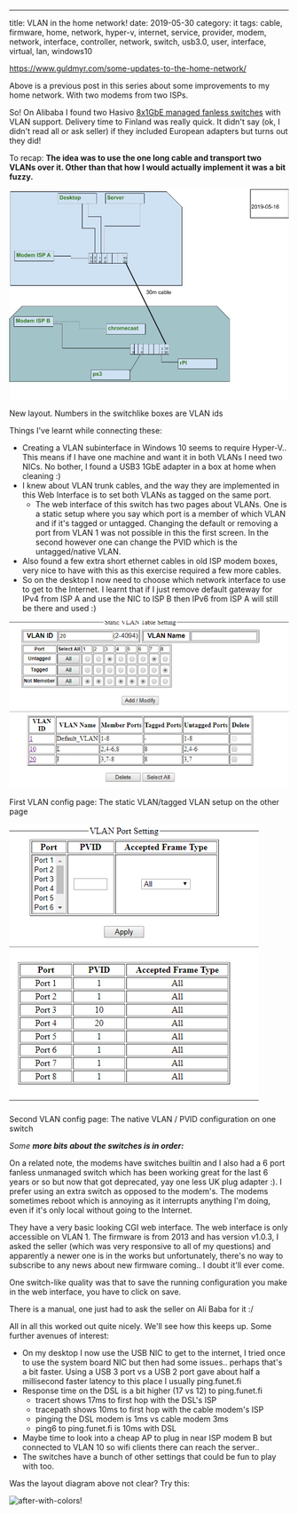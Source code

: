 ---
title: VLAN in the home network!
date: 2019-05-30
category: it
tags: cable, firmware, home, network, hyper-v, internet, service, provider, modem, network, interface, controller, network, switch, usb3.0, user, interface, virtual, lan, windows10

https://www.guldmyr.com/some-updates-to-the-home-network/

Above is a previous post in this series about some improvements to my home network. With two modems from two ISPs.

So! On Alibaba I found two Hasivo [8x1GbE managed fanless switches](https://www.aliexpress.com/item/8-Port-Gigabit-Managed-Switch-Managed-Ethernet-Switch-with-8-port-10-100-1000M-VLAN/1000007360495.html) with VLAN support. Delivery time to Finland was really quick. It didn't say (ok, I didn't read all or ask seller) if they included European adapters but turns out they did!

To recap: **The idea was to use the one long cable and transport two VLANs over it. Other than that how I would actually implement it was a bit fuzzy.**

![plan](images/home-net-current-20190516-2.jpg)

New layout. Numbers in the switchlike boxes are VLAN ids

Things I've learnt while connecting these:

- Creating a VLAN subinterface in Windows 10 seems to require Hyper-V.. This means if I have one machine and want it in both VLANs I need two NICs. No bother, I found a USB3 1GbE adapter in a box at home when cleaning :)
- I knew about VLAN trunk cables, and the way they are implemented in this Web Interface is to set both VLANs as tagged on the same port.
    - The web interface of this switch has two pages about VLANs. One is a static setup where you say which port is a member of which VLAN and if it's tagged or untagged. Changing the default or removing a port from VLAN 1 was not possible in this the first screen. In the second however one can change the PVID which is the untagged/native VLAN.
- Also found a few extra short ethernet cables in old ISP modem boxes, very nice to have with this as this exercise required a few more cables.
- So on the desktop I now need to choose which network interface to use to get to the Internet. I learnt that if I just remove default gateway for IPv4 from ISP A and use the NIC to ISP B then IPv6 from ISP A will still be there and used :)

![config-in-sw-web-ui-1](images/static_vlan_setup.png)

First VLAN config page: The static VLAN/tagged VLAN setup on the other page

![config-in-sw-web-ui-2](images/modemb_untagged.png)

Second VLAN config page: The native VLAN / PVID configuration on one switch

_Some **more bits about the switches is in order:**_

On a related note, the modems have switches builtin and I also had a 6 port fanless unmanaged switch which has been working great for the last 6 years or so but now that got deprecated, yay one less UK plug adapter :). I prefer using an extra switch as opposed to the modem's. The modems sometimes reboot which is annoying as it interrupts anything I'm doing, even if it's only local without going to the Internet.

They have a very basic looking CGI web interface. The web interface is only accessible on VLAN 1. The firmware is from 2013 and has version v1.0.3, I asked the seller (which was very responsive to all of my questions) and apparently a newer one is in the works but unfortunately, there's no way to subscribe to any news about new firmware coming.. I doubt it'll ever come.  
  
One switch-like quality was that to save the running configuration you make in the web interface, you have to click on save.

There is a manual, one just had to ask the seller on Ali Baba for it :/

All in all this worked out quite nicely. We'll see how this keeps up. Some further avenues of interest:

- On my desktop I now use the USB NIC to get to the internet, I tried once to use the system board NIC but then had some issues.. perhaps that's a bit faster. Using a USB 3 port vs a USB 2 port gave about half a millisecond faster latency to this place I usually ping.funet.fi
- Response time on the DSL is a bit higher (17 vs 12) to ping.funet.fi
    - tracert shows 17ms to first hop with the DSL's ISP
    - tracepath shows 10ms to first hop with the cable modem's ISP
    - pinging the DSL modem is 1ms vs cable modem 3ms
    - ping6 to ping.funet.fi is 10ms with DSL
- Maybe time to look into a cheap AP to plug in near ISP modem B but connected to VLAN 10 so wifi clients there can reach the server..
- The switches have a bunch of other settings that could be fun to play with too.

Was the layout diagram above not clear? Try this:

![after-with-colors!](https://lh5.googleusercontent.com/ZtYmLJgLMLOlWOvYaNZ47I7KnI0HwTrqWw8u9JlhxVgdJJpt7whfeeccwekT-OcJ_jTP2HqOqkV4Ry0fTd3VAB0YH7pGlcxlUatlWSzpSCFiYhLW2cgc3fDknkY0vJ9xn5fuXqHM)
